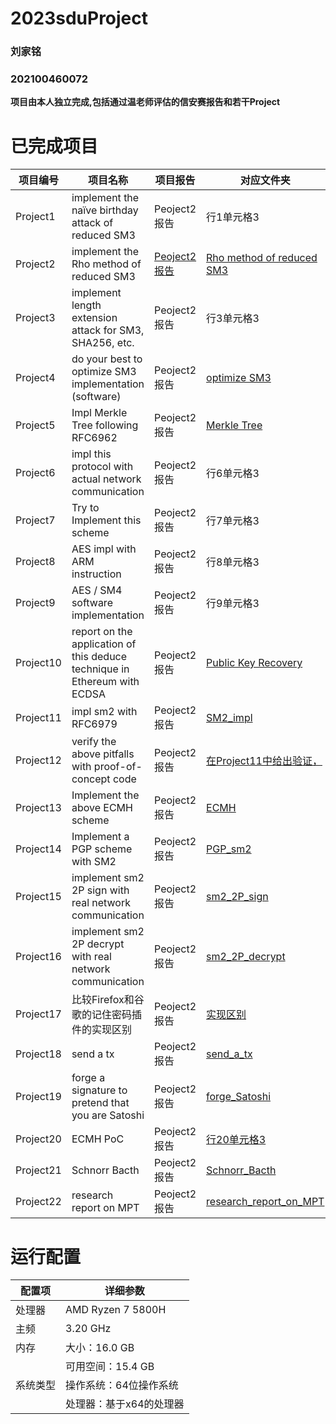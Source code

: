 # 2023sduProject
### 刘家铭
### 202100460072
**项目由本人独立完成,包括通过温老师评估的信安赛报告和若干Project**

# 已完成项目
| 项目编号     | 项目名称     | 项目报告     | 对应文件夹   |
| ------ | ------ | ------ |------ |
| Project1 | implement the naïve birthday attack of reduced SM3 |  Peoject2报告  |行1单元格3 |
| Project2 | implement the Rho method of reduced SM3 |  [Peoject2报告](https://github.com/Ljm200301/2023sdu/blob/main/Project2/README.md) | [Rho method of reduced SM3](https://github.com/Ljm200301/2023sdu/edit/main/Project2) |
| Project3 | implement length extension attack for SM3, SHA256, etc. |  Peoject2报告 | 行3单元格3 |
| Project4 | do your best to optimize SM3 implementation (software) | Peoject2报告   |  [optimize SM3](https://github.com/Ljm200301/2023sdu/edit/main/Project4) |
| Project5 | Impl Merkle Tree following RFC6962 |  Peoject2报告  |   [Merkle Tree](https://github.com/Ljm200301/2023sdu/edit/main/Project5) |
| Project6 | impl this protocol with actual network communication |Peoject2报告 |   行6单元格3 |
| Project7 | Try to Implement this scheme | Peoject2报告|   行7单元格3 |
| Project8 | AES impl with ARM instruction |Peoject2报告 |   行8单元格3 |
| Project9 | AES / SM4 software implementation | Peoject2报告|   行9单元格3 |
| Project10 | report on the application of this deduce technique in Ethereum with ECDSA | Peoject2报告|   [Public Key Recovery](https://github.com/Ljm200301/2023sdu/edit/main/Project9) |
| Project11 | impl sm2 with RFC6979 | Peoject2报告|   [SM2_impl](https://github.com/Ljm200301/2023sdu/edit/main/Project11) |
| Project12 | verify the above pitfalls with proof-of-concept code |Peoject2报告 |   [在Project11中给出验证，](https://github.com/Ljm200301/2023sdu/edit/main/Project12) |
| Project13 | Implement the above ECMH scheme |Peoject2报告 |   [ECMH](https://github.com/Ljm200301/2023sdu/edit/main/Project13) |
| Project14 | Implement a PGP scheme with SM2 |Peoject2报告 |   [PGP_sm2](https://github.com/Ljm200301/2023sdu/edit/main/Project14) |
| Project15 | implement sm2 2P sign with real network communication |Peoject2报告 |   [sm2_2P_sign](https://github.com/Ljm200301/2023sdu/edit/main/Project15) |
| Project16 | implement sm2 2P decrypt with real network communication |Peoject2报告 |   [sm2_2P_decrypt](https://github.com/Ljm200301/2023sdu/edit/main/Project16) |
| Project17| 比较Firefox和谷歌的记住密码插件的实现区别 |Peoject2报告 |   [实现区别](https://github.com/Ljm200301/2023sdu/edit/main/Project17) |
| Project18 | send a tx  |Peoject2报告 |   [send_a_tx](https://github.com/Ljm200301/2023sdu/edit/main/Project18) |
| Project19 | forge a signature to pretend that you are Satoshi | Peoject2报告|   [forge_Satoshi](https://github.com/Ljm200301/2023sdu/edit/main/Project19) |
| Project20 | ECMH PoC | Peoject2报告|   [行20单元格3](https://github.com/Ljm200301/2023sdu/blob/main/Project13/README.md) |
| Project21 | Schnorr Bacth | Peoject2报告|   [Schnorr_Bacth](https://github.com/Ljm200301/2023sdu/edit/main/Project21) |
| Project22 | research report on MPT | Peoject2报告|   [research_report_on_MPT](https://github.com/Ljm200301/2023sdu/edit/main/Project22) |
# 运行配置
| 配置项 | 详细参数                  |
| ------ | ------------------------ |
| 处理器 | AMD Ryzen 7 5800H        |
| 主频   | 3.20 GHz                 |
| 内存   | 大小：16.0 GB           |
|        | 可用空间：15.4 GB       |
| 系统类型 | 操作系统：64位操作系统 |
|         | 处理器：基于x64的处理器 |

